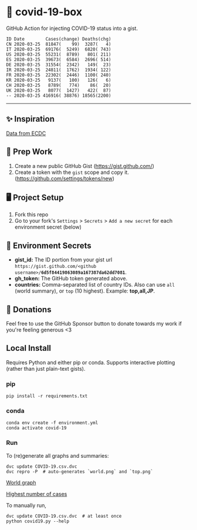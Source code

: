 # 🏥 covid-19-box

GitHub Action for injecting COVID-19 status into a gist.

```
ID Date        Cases(change) Deaths(chg)
CN 2020-03-25  81847(    99)  3287(   4)
IT 2020-03-25  69176(  5249)  6820( 743)
US 2020-03-25  55231(  8789)   801( 211)
ES 2020-03-25  39673(  6584)  2696( 514)
DE 2020-03-25  31554(  2342)   149(  23)
IR 2020-03-25  24811(  1762)  1934( 122)
FR 2020-03-25  22302(  2446)  1100( 240)
KR 2020-03-25   9137(   100)   126(   6)
CH 2020-03-25   8789(   774)    86(  20)
UK 2020-03-25   8077(  1427)   422(  87)
-- 2020-03-25 416916( 38876) 18565(2200)
```

---

## ✨ Inspiration

[Data from ECDC](https://www.ecdc.europa.eu/en/publications-data/download-todays-data-geographic-distribution-covid-19-cases-worldwide)

## 🎒 Prep Work
1. Create a new public GitHub Gist (https://gist.github.com/)
1. Create a token with the `gist` scope and copy it. (https://github.com/settings/tokens/new)

## 🖥 Project Setup
1. Fork this repo
1. Go to your fork's `Settings` > `Secrets` > `Add a new secret` for each environment secret (below)

## 🤫 Environment Secrets
- **gist_id:** The ID portion from your gist url `https://gist.github.com/<github username>/`**`6d5f84419863089a167387da62dd7081`**.
- **gh_token:** The GitHub token generated above.
- **countries:** Comma-separated list of country IDs. Also can use `all` (world summary), or `top` (10 highest). Example: **top,all,JP**.

## 💸 Donations

Feel free to use the GitHub Sponsor button to donate towards my work if you're feeling generous <3

## Local Install

Requires Python and either pip or conda. Supports interactive plotting (rather than just plain-text gists).

### pip

```
pip install -r requirements.txt
```

### conda

```
conda env create -f environment.yml
conda activate covid-19
```

### Run

To (re)generate all graphs and summaries:

```
dvc update COVID-19.csv.dvc
dvc repro -P  # auto-generates `world.png` and `top.png`
```

[World graph](world.png)

[Highest number of cases](top.png)

To manually run,

```
dvc update COVID-19.csv.dvc  # at least once
python covid19.py --help
```
